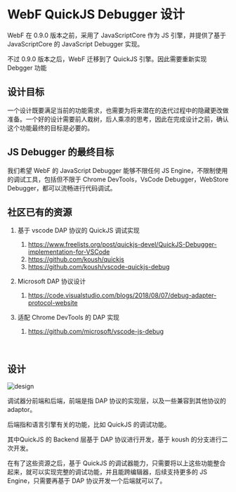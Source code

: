 # WebF QuickJS Debugger 设计

WebF 在 0.9.0 版本之前，采用了 JavaScriptCore 作为 JS 引擎，并提供了基于 JavaScriptCore 的 JavaScript Debugger 实现。

不过 0.9.0 版本之后，WebF 迁移到了 QuickJS 引擎。因此需要重新实现 Debgger 功能



##  设计目标

一个设计既要满足当前的功能需求，也需要为将来潜在的迭代过程中的隐藏更改做准备。一个好的设计需要前人栽树，后人乘凉的思考，因此在完成设计之前，确认这个功能最终的目标是必要的。



## JS Debugger 的最终目标

我们希望 WebF 的 JavaScript Debugger 能够不限任何 JS Engine，不限制使用的调试工具，包括但不限于 Chrome DevTools，VsCode Debugger，WebStore Debugger，都可以流畅进行代码调试。



## 社区已有的资源

1. 基于 vscode DAP 协议的 QuickJS 调试实现
   1. https://www.freelists.org/post/quickjs-devel/QuickJS-Debugger-implementation-for-VSCode
   2. https://github.com/koush/quickjs
   3. https://github.com/koush/vscode-quickjs-debug

2. Microsoft DAP 协议设计
   1. https://code.visualstudio.com/blogs/2018/08/07/debug-adapter-protocol-website

3. 适配 Chrome DevTools 的 DAP 实现
   1. https://github.com/microsoft/vscode-js-debug

​	

## 设计

![design](../images/javascript-debugger.png)

调试器分前端和后端，前端是指 DAP 协议的实现层，以及一些兼容到其他协议的 adaptor。

后端指和语言引擎有关的功能，比如 QuickJS 的调试功能。
 
其中QuickJS 的 Backend 层基于 DAP 协议进行开发，基于 koush 的分支进行二次开发。

在有了这些资源之后，基于 QuickJS 的调试器能力，只需要将以上这些功能整合起来，就可以实现完整的调试功能，并且能跨编辑器，后续支持更多的 JS Engine，只需要再基于 DAP 协议开发一个后端就可以了。

